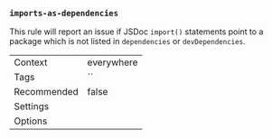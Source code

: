 ### `imports-as-dependencies`

This rule will report an issue if JSDoc `import()` statements point to a package
which is not listed in `dependencies` or `devDependencies`.

|||
|---|---|
|Context|everywhere|
|Tags|``|
|Recommended|false|
|Settings||
|Options||

<!-- assertions importsAsDependencies -->
